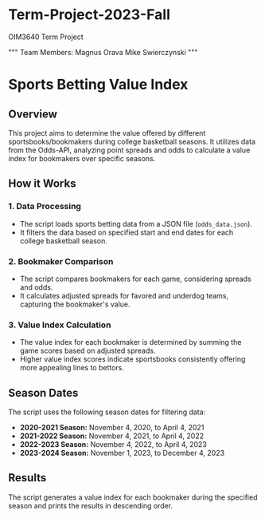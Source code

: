 # Term-Project-2023-Fall
OIM3640 Term Project

"""
Team Members:
Magnus Orava
Mike Swierczynski
"""

# Sports Betting Value Index

## Overview

This project aims to determine the value offered by different sportsbooks/bookmakers during college basketball seasons. It utilizes data from the Odds-API, analyzing point spreads and odds to calculate a value index for bookmakers over specific seasons.

## How it Works

### 1. Data Processing

- The script loads sports betting data from a JSON file (`odds_data.json`).
- It filters the data based on specified start and end dates for each college basketball season.

### 2. Bookmaker Comparison

- The script compares bookmakers for each game, considering spreads and odds.
- It calculates adjusted spreads for favored and underdog teams, capturing the bookmaker's value.

### 3. Value Index Calculation

- The value index for each bookmaker is determined by summing the game scores based on adjusted spreads.
- Higher value index scores indicate sportsbooks consistently offering more appealing lines to bettors.

## Season Dates

The script uses the following season dates for filtering data:

- **2020-2021 Season:** November 4, 2020, to April 4, 2021
- **2021-2022 Season:** November 4, 2021, to April 4, 2022
- **2022-2023 Season:** November 4, 2022, to April 4, 2023
- **2023-2024 Season:** November 1, 2023, to December 4, 2023


## Results

The script generates a value index for each bookmaker during the specified season and prints the results in descending order.
